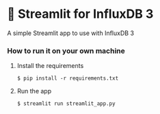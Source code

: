 # 🎈 Streamlit for InfluxDB 3

A simple Streamlit app to use with InfluxDB 3


### How to run it on your own machine

1. Install the requirements

   ```
   $ pip install -r requirements.txt
   ```

2. Run the app

   ```
   $ streamlit run streamlit_app.py
   ```
